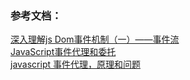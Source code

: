### 参考文档：  
[深入理解js Dom事件机制（一）——事件流](https://segmentfault.com/a/1190000011951192)  
[JavaScript事件代理和委托](https://segmentfault.com/a/1190000002613617)  
[javascript 事件代理，原理和问题](https://segmentfault.com/a/1190000005784606)  